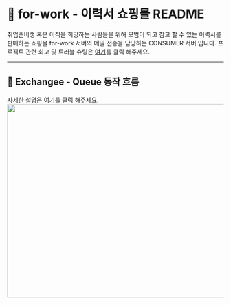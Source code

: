 # 📑 for-work - 이력서 쇼핑몰 README
취업준비생 혹은 이직을 희망하는 사람들을 위해 모범이 되고 참고 할 수 있는 이력서를 판매하는 쇼핑몰 for-work 서버의 메일 전송을 담당하는 CONSUMER 서버 입니다.
프로젝트 관련 회고 및 트러블 슈팅은 [여기](https://github.com/jps091/for-work/wiki)를 클릭 해주세요. 

---

## 🚴 Exchangee - Queue 동작 흐름 
자세한 설명은 [여기](https://github.com/jps091/for-work/wiki/%EC%84%9C%EB%B9%84%EC%8A%A4%EC%9D%98-%ED%95%B5%EC%8B%AC-%EA%B8%B0%EB%8A%A5%EC%9D%B8-%EB%A9%94%EC%9D%BC-%EB%B0%9C%EC%86%A1-%EA%B8%B0%EB%8A%A5-%EB%B9%84%EB%8F%99%EA%B8%B0-%EA%B4%80%EB%A0%A8-%EC%95%84%ED%82%A4%ED%85%8D%EC%B2%98-%EA%B3%A0%EB%AF%BC)를 클릭 해주세요.
<img width="1000" height="450" src="https://github.com/user-attachments/assets/e454b6d0-0356-45fa-9e89-5bbb3a227216">

